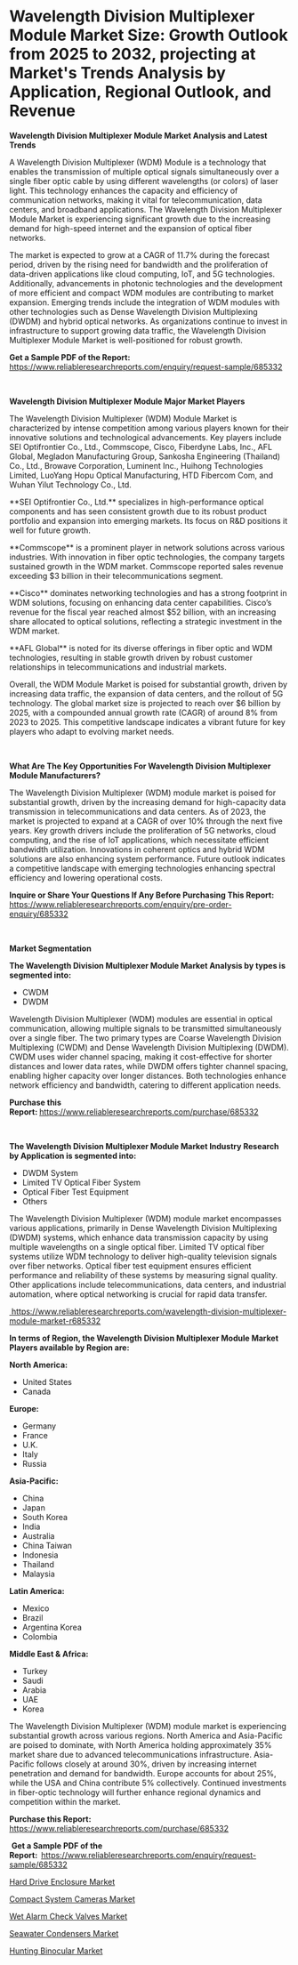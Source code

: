<p><h1>Wavelength Division Multiplexer Module Market Size: Growth Outlook from 2025 to 2032, projecting at Market's Trends Analysis by Application, Regional Outlook, and Revenue</h1></p><p><strong>Wavelength Division Multiplexer Module Market Analysis and Latest Trends</strong></p>
<p><p>A Wavelength Division Multiplexer (WDM) Module is a technology that enables the transmission of multiple optical signals simultaneously over a single fiber optic cable by using different wavelengths (or colors) of laser light. This technology enhances the capacity and efficiency of communication networks, making it vital for telecommunication, data centers, and broadband applications. The Wavelength Division Multiplexer Module Market is experiencing significant growth due to the increasing demand for high-speed internet and the expansion of optical fiber networks. </p><p>The market is expected to grow at a CAGR of 11.7% during the forecast period, driven by the rising need for bandwidth and the proliferation of data-driven applications like cloud computing, IoT, and 5G technologies. Additionally, advancements in photonic technologies and the development of more efficient and compact WDM modules are contributing to market expansion. Emerging trends include the integration of WDM modules with other technologies such as Dense Wavelength Division Multiplexing (DWDM) and hybrid optical networks. As organizations continue to invest in infrastructure to support growing data traffic, the Wavelength Division Multiplexer Module Market is well-positioned for robust growth.</p></p>
<p><strong>Get a Sample PDF of the Report:&nbsp;</strong> <a href="https://www.reliableresearchreports.com/enquiry/request-sample/685332?utm_campaign=13&utm_medium=2&utm_source=Github&utm_content=ia&utm_term=08012025&utm_id=wavelength-division-multiplexer-module">https://www.reliableresearchreports.com/enquiry/request-sample/685332</a></p>
<p>&nbsp;</p>
<p><strong>Wavelength Division Multiplexer Module Major Market Players</strong></p>
<p><p>The Wavelength Division Multiplexer (WDM) Module Market is characterized by intense competition among various players known for their innovative solutions and technological advancements. Key players include SEI Optifrontier Co., Ltd., Commscope, Cisco, Fiberdyne Labs, Inc., AFL Global, Megladon Manufacturing Group, Sankosha Engineering (Thailand) Co., Ltd., Browave Corporation, Luminent Inc., Huihong Technologies Limited, LuoYang Hopu Optical Manufacturing, HTD Fibercom Com, and Wuhan Yilut Technology Co., Ltd.</p><p>**SEI Optifrontier Co., Ltd.** specializes in high-performance optical components and has seen consistent growth due to its robust product portfolio and expansion into emerging markets. Its focus on R&D positions it well for future growth.</p><p>**Commscope** is a prominent player in network solutions across various industries. With innovation in fiber optic technologies, the company targets sustained growth in the WDM market. Commscope reported sales revenue exceeding $3 billion in their telecommunications segment.</p><p>**Cisco** dominates networking technologies and has a strong footprint in WDM solutions, focusing on enhancing data center capabilities. Cisco’s revenue for the fiscal year reached almost $52 billion, with an increasing share allocated to optical solutions, reflecting a strategic investment in the WDM market.</p><p>**AFL Global** is noted for its diverse offerings in fiber optic and WDM technologies, resulting in stable growth driven by robust customer relationships in telecommunications and industrial markets.</p><p>Overall, the WDM Module Market is poised for substantial growth, driven by increasing data traffic, the expansion of data centers, and the rollout of 5G technology. The global market size is projected to reach over $6 billion by 2025, with a compounded annual growth rate (CAGR) of around 8% from 2023 to 2025. This competitive landscape indicates a vibrant future for key players who adapt to evolving market needs.</p></p>
<p>&nbsp;</p>
<p><strong>What Are The Key Opportunities For Wavelength Division Multiplexer Module Manufacturers?</strong></p>
<p><p>The Wavelength Division Multiplexer (WDM) module market is poised for substantial growth, driven by the increasing demand for high-capacity data transmission in telecommunications and data centers. As of 2023, the market is projected to expand at a CAGR of over 10% through the next five years. Key growth drivers include the proliferation of 5G networks, cloud computing, and the rise of IoT applications, which necessitate efficient bandwidth utilization. Innovations in coherent optics and hybrid WDM solutions are also enhancing system performance. Future outlook indicates a competitive landscape with emerging technologies enhancing spectral efficiency and lowering operational costs.</p></p>
<p><strong>Inquire or Share Your Questions If Any Before Purchasing This Report:</strong> <a href="https://www.reliableresearchreports.com/enquiry/pre-order-enquiry/685332?utm_campaign=13&utm_medium=2&utm_source=Github&utm_content=ia&utm_term=08012025&utm_id=wavelength-division-multiplexer-module">https://www.reliableresearchreports.com/enquiry/pre-order-enquiry/685332</a></p>
<p>&nbsp;</p>
<p><strong>Market Segmentation</strong></p>
<p><strong>The Wavelength Division Multiplexer Module Market Analysis by types is segmented into:</strong></p>
<p><ul><li>CWDM</li><li>DWDM</li></ul></p>
<p><p>Wavelength Division Multiplexer (WDM) modules are essential in optical communication, allowing multiple signals to be transmitted simultaneously over a single fiber. The two primary types are Coarse Wavelength Division Multiplexing (CWDM) and Dense Wavelength Division Multiplexing (DWDM). CWDM uses wider channel spacing, making it cost-effective for shorter distances and lower data rates, while DWDM offers tighter channel spacing, enabling higher capacity over longer distances. Both technologies enhance network efficiency and bandwidth, catering to different application needs.</p></p>
<p><strong>Purchase this Report:&nbsp;</strong><a href="https://www.reliableresearchreports.com/purchase/685332?utm_campaign=13&utm_medium=2&utm_source=Github&utm_content=ia&utm_term=08012025&utm_id=wavelength-division-multiplexer-module">https://www.reliableresearchreports.com/purchase/685332</a></p>
<p>&nbsp;</p>
<p><strong>The Wavelength Division Multiplexer Module Market Industry Research by Application is segmented into:</strong></p>
<p><ul><li>DWDM System</li><li>Limited TV Optical Fiber System</li><li>Optical Fiber Test Equipment</li><li>Others</li></ul></p>
<p><p>The Wavelength Division Multiplexer (WDM) module market encompasses various applications, primarily in Dense Wavelength Division Multiplexing (DWDM) systems, which enhance data transmission capacity by using multiple wavelengths on a single optical fiber. Limited TV optical fiber systems utilize WDM technology to deliver high-quality television signals over fiber networks. Optical fiber test equipment ensures efficient performance and reliability of these systems by measuring signal quality. Other applications include telecommunications, data centers, and industrial automation, where optical networking is crucial for rapid data transfer.</p></p>
<p><a href="https://www.reliableresearchreports.com/wavelength-division-multiplexer-module-market-r685332?utm_campaign=13&utm_medium=2&utm_source=Github&utm_content=ia&utm_term=08012025&utm_id=wavelength-division-multiplexer-module">&nbsp;https://www.reliableresearchreports.com/wavelength-division-multiplexer-module-market-r685332</a></p>
<p><strong>In terms of Region, the Wavelength Division Multiplexer Module Market Players available by Region are:</strong></p>
<p>
    <p> <strong> North America: </strong>
        <ul>
            <li>United States</li>
            <li>Canada</li>
        </ul>
        </p> 
    <p> <strong> Europe: </strong>
        <ul>
            <li>Germany</li>
            <li>France</li>
            <li>U.K.</li>
            <li>Italy</li>
            <li>Russia</li>
        </ul>
        </p> 
    <p> <strong> Asia-Pacific: </strong>
        <ul>
            <li>China</li>
            <li>Japan</li>
            <li>South Korea</li>
            <li>India</li>
            <li>Australia</li>
            <li>China Taiwan</li>
            <li>Indonesia</li>
            <li>Thailand</li>
            <li>Malaysia</li>
        </ul>
        </p> 
    <p> <strong> Latin America: </strong>
        <ul>
            <li>Mexico</li>
            <li>Brazil</li>
            <li>Argentina Korea</li>
            <li>Colombia</li>
        </ul>
        </p> 
    <p> <strong> Middle East & Africa: </strong>
        <ul>
            <li>Turkey</li>
            <li>Saudi</li>
            <li>Arabia</li>
            <li>UAE</li>
            <li>Korea</li>
        </ul>
    </p>
    </p>
<p><p>The Wavelength Division Multiplexer (WDM) module market is experiencing substantial growth across various regions. North America and Asia-Pacific are poised to dominate, with North America holding approximately 35% market share due to advanced telecommunications infrastructure. Asia-Pacific follows closely at around 30%, driven by increasing internet penetration and demand for bandwidth. Europe accounts for about 25%, while the USA and China contribute 5% collectively. Continued investments in fiber-optic technology will further enhance regional dynamics and competition within the market.</p></p>
<p><strong>Purchase this Report: </strong><a href="https://www.reliableresearchreports.com/purchase/685332?utm_campaign=13&utm_medium=2&utm_source=Github&utm_content=ia&utm_term=08012025&utm_id=wavelength-division-multiplexer-module">https://www.reliableresearchreports.com/purchase/685332</a></p>
<p>&nbsp;<strong>Get a Sample PDF of the Report:&nbsp;&nbsp;</strong><a href="https://www.reliableresearchreports.com/enquiry/request-sample/685332?utm_campaign=13&utm_medium=2&utm_source=Github&utm_content=ia&utm_term=08012025&utm_id=wavelength-division-multiplexer-module">https://www.reliableresearchreports.com/enquiry/request-sample/685332</a></p>
<p><strong></strong></p>
<p><p><a href="https://www.linkedin.com/pulse/hard-drive-enclosure-market-evaluation-trends-size-share-competitive-7bauf?utm_campaign=13&utm_medium=2&utm_source=Github&utm_content=ia&utm_term=08012025&utm_id=wavelength-division-multiplexer-module">Hard Drive Enclosure Market</a></p><p><a href="https://www.linkedin.com/pulse/comprehensive-analysis-compact-system-cameras-market-byqef?utm_campaign=13&utm_medium=2&utm_source=Github&utm_content=ia&utm_term=08012025&utm_id=wavelength-division-multiplexer-module">Compact System Cameras Market</a></p><p><a href="https://github.com/MariaWashington76/Market-Research-Report-List-1/blob/main/wet-alarm-check-valves-market.md?utm_campaign=13&utm_medium=2&utm_source=Github&utm_content=ia&utm_term=08012025&utm_id=wavelength-division-multiplexer-module">Wet Alarm Check Valves Market</a></p><p><a href="https://github.com/rosamariarocque98/Market-Research-Report-List-1/blob/main/seawater-condensers-market.md?utm_campaign=13&utm_medium=2&utm_source=Github&utm_content=ia&utm_term=08012025&utm_id=wavelength-division-multiplexer-module">Seawater Condensers Market</a></p><p><a href="https://www.linkedin.com/pulse/hunting-binocular-market-research-report-projected-growth-trajectory-80fsf?utm_campaign=13&utm_medium=2&utm_source=Github&utm_content=ia&utm_term=08012025&utm_id=wavelength-division-multiplexer-module">Hunting Binocular Market</a></p></p>